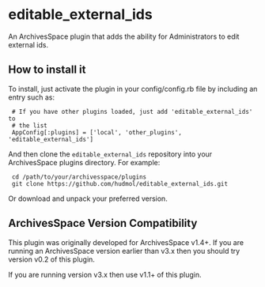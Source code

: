 
# editable_external_ids

An ArchivesSpace plugin that adds the ability for Administrators to edit
external ids.


## How to install it

To install, just activate the plugin in your config/config.rb file by
including an entry such as:

     # If you have other plugins loaded, just add 'editable_external_ids' to
     # the list
     AppConfig[:plugins] = ['local', 'other_plugins', 'editable_external_ids']

And then clone the `editable_external_ids` repository into your
ArchivesSpace plugins directory.  For example:

     cd /path/to/your/archivesspace/plugins
     git clone https://github.com/hudmol/editable_external_ids.git

Or download and unpack your preferred version.


## ArchivesSpace Version Compatibility

This plugin was originally developed for ArchivesSpace v1.4+. If you are running
an ArchivesSpace version earlier than v3.x then you should try version v0.2 of
this plugin.

If you are running version v3.x then use v1.1+ of this plugin.
